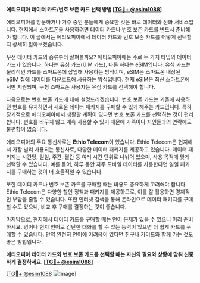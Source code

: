 **에티오피아 데이터 카드/번호 보존 카드 선택 방법 [[TG💪+ @esim1088](https://t.me/s/esim1088)]**

에티오피아를 방문하거나 거주 중인 분들에게 중요한 것은 바로 데이터와 전화 서비스입니다. 현지에서 스마트폰을 사용하려면 데이터 카드나 번호 보존 카드를 반드시 준비해야 합니다. 이 글에서는 에티오피아에서 데이터 카드와 번호 보존 카드를 어떻게 선택할지 상세히 알아보겠습니다.

우선 데이터 카드의 종류부터 살펴볼까요? 에티오피아에는 주로 두 가지 타입의 데이터 카드가 있습니다. 하나는 유심 카드(UIM 카드), 다른 하나는 eSIM입니다. 유심 카드는 물리적인 카드를 스마트폰에 삽입해 사용하는 방식이며, eSIM은 스마트폰 내장된 eSIM 칩에 데이터를 다운로드해 사용하는 방식입니다. 현재 eSIM은 최신 스마트폰에서만 지원되며, 구형 스마트폰 사용자는 유심 카드를 선택해야 합니다.

다음으로는 번호 보존 카드에 대해 설명드리겠습니다. 번호 보존 카드는 기존에 사용하던 번호를 유지하면서 새로운 데이터 패키지를 구매할 수 있게 해주는 카드입니다. 특히 장기적으로 에티오피아에서 생활할 계획이 있다면 번호 보존 카드를 선택하는 것이 편리합니다. 번호를 바꾸지 않고 계속 사용할 수 있기 때문에 가족이나 지인들과의 연락에도 불편함이 없습니다.

에티오피아의 주요 통신사로는 **Ethio Telecom**이 있습니다. Ethio Telecom은 현지에서 가장 널리 사용되는 통신사로, 다양한 데이터 패키지를 제공하고 있습니다. 데이터 패키지는 시간당, 일일, 주간, 월간 등 여러 시간 단위로 나뉘어 있으며, 사용 목적에 맞게 선택할 수 있습니다. 예를 들어, 하루 동안 자주 모바일 데이터를 사용한다면 일일 패키지를 구매하는 것이 더 효율적일 수 있습니다.

또한 데이터 카드나 번호 보존 카드를 구매할 때는 비용도 중요하게 고려해야 합니다. Ethio Telecom은 다양한 할인 정책과 패키지를 제공하므로, 이를 잘 활용하면 경제적인 부담을 줄일 수 있습니다. 또한 인터넷 검색을 통해 온라인으로 데이터 패키지를 구매할 수도 있으니, 비교 후 구매를 결정하는 것이 좋습니다.

마지막으로, 현지에서 데이터 카드를 구매할 때는 언어 문제가 있을 수 있으니 미리 준비하세요. 영어나 현지 언어로 간단한 대화를 할 수 있는 능력이 있으면 더 쉽게 카드를 구매할 수 있습니다. 만약 완전히 언어에 어려움이 있다면 친구나 가이드와 함께 가는 것도 좋은 방법입니다.

**에티오피아 데이터 카드와 번호 보존 카드를 선택할 때는 자신의 필요와 상황에 맞춰 신중하게 결정하세요. [[TG💪+ @esim1088](https://t.me/s/esim1088)]**

[[TG💪+ @esim1088](https://t.me/s/esim1088) ![Image](https://i.postimg.cc/Y0z9fWf4/image.png)]
